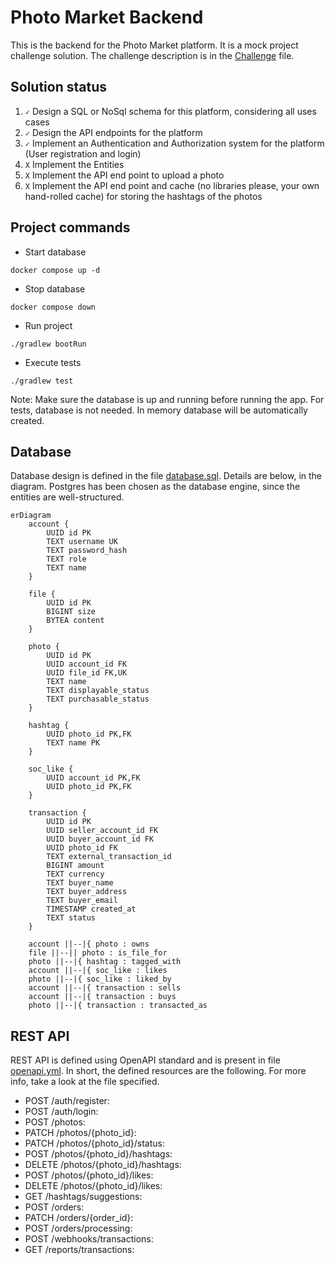 # Photo Market Backend

This is the backend for the Photo Market platform. It is a mock project challenge solution.
The challenge description is in the [Challenge](Challenge.md) file.


## Solution status

1. `✓` Design a SQL or NoSql schema for this platform, considering all uses cases
2. `✓` Design the API endpoints for the platform
3. `✓` Implement an Authentication and Authorization system for the platform (User registration and login)
4. `X` Implement the Entities
5. `X` Implement the API end point to upload a photo
6. `X` Implement the API end point and cache (no libraries please, your own hand-rolled cache) for storing the hashtags of the photos


## Project commands

- Start database
```Shell
docker compose up -d
```

- Stop database
```Shell
docker compose down
```

- Run project
```Shell
./gradlew bootRun
```

- Execute tests
```Shell
./gradlew test
```

Note: Make sure the database is up and running before running the app. For tests, database is not needed. In memory database will be automatically created.

## Database

Database design is defined in the file [database.sql](docs/database.sql). Details are below, in the diagram. Postgres has been chosen as the database engine, since the entities are well-structured.

```mermaid
erDiagram
    account {
        UUID id PK
        TEXT username UK
        TEXT password_hash
        TEXT role
        TEXT name
    }

    file {
        UUID id PK
        BIGINT size
        BYTEA content
    }

    photo {
        UUID id PK
        UUID account_id FK
        UUID file_id FK,UK
        TEXT name
        TEXT displayable_status
        TEXT purchasable_status
    }

    hashtag {
        UUID photo_id PK,FK
        TEXT name PK
    }

    soc_like {
        UUID account_id PK,FK
        UUID photo_id PK,FK
    }

    transaction {
        UUID id PK
        UUID seller_account_id FK
        UUID buyer_account_id FK
        UUID photo_id FK
        TEXT external_transaction_id
        BIGINT amount
        TEXT currency
        TEXT buyer_name
        TEXT buyer_address
        TEXT buyer_email
        TIMESTAMP created_at
        TEXT status
    }

    account ||--|{ photo : owns
    file ||--|| photo : is_file_for
    photo ||--|{ hashtag : tagged_with
    account ||--|{ soc_like : likes
    photo ||--|{ soc_like : liked_by
    account ||--|{ transaction : sells
    account ||--|{ transaction : buys
    photo ||--|{ transaction : transacted_as
```


## REST API

REST API is defined using OpenAPI standard and is present in file [openapi.yml](docs/openapi.yaml). In short, the defined resources are the following. For more info, take a look at the file specified.

- POST    /auth/register:
- POST    /auth/login:
- POST    /photos:
- PATCH   /photos/{photo_id}:
- PATCH   /photos/{photo_id}/status:
- POST    /photos/{photo_id}/hashtags:
- DELETE  /photos/{photo_id}/hashtags:
- POST    /photos/{photo_id}/likes:
- DELETE  /photos/{photo_id}/likes:
- GET     /hashtags/suggestions:
- POST    /orders:
- PATCH   /orders/{order_id}:
- POST    /orders/processing:
- POST    /webhooks/transactions:
- GET     /reports/transactions:
